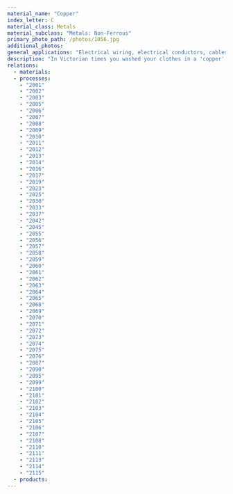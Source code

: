```yaml
---
material_name: "Copper"
index_letter: C
material_class: Metals
material_subclass: "Metals: Non-Ferrous"
primary_photo_path: /photos/1056.jpg
additional_photos:
general_applications: "Electrical wiring, electrical conductors, cables, busbars, high strength, high conductivity wires and sections, overheads lines, contact wires, resistance-welding electrodes, terminals, high conductivity items for use at raised temperatures, heat exchangers, heat sinks, coinage, pans, kettles and boilers, plates for etching and engraving, roofing and architecture, boilers and pressure vessels."
description: "In Victorian times you washed your clothes in a 'copper' - a vat or tank of beaten copper sheet, heated over a fire; the device exploited both the high ductility and the thermal conductivity of the material. Copper has a distinguished place in the history of civilization - it enabled the technology of the Bronze age (3000 BC - 1000 BC). It is used in many forms - as pure copper, as copper-zinc alloys (brasses), as copper-tin alloys (bronzes), and as copper-nickel and copper-beryllium. The designation of 'copper' is used when the percentage of copper is more than 99.3%. It is heavy and soft, not what you want for good mechanical performance. It is in its thermal, electrical, environmental and aesthetic qualities that copper excels. Its thermal and electrical conductivities are greater than those of any other metal except silver, and it is 50 times more expensive. It is exceptionally durable -- copper artifacts 2500 years old survive today; it is one of the reasons that it is used for coinage. And it is visually attractive - copper objects are prized, and prestige buildings are clad with it."
relations:
  - materials:
  - processes:
    - "2001"
    - "2002"
    - "2003"
    - "2005"
    - "2006"
    - "2007"
    - "2008"
    - "2009"
    - "2010"
    - "2011"
    - "2012"
    - "2013"
    - "2014"
    - "2016"
    - "2017"
    - "2019"
    - "2023"
    - "2025"
    - "2030"
    - "2033"
    - "2037"
    - "2042"
    - "2045"
    - "2055"
    - "2056"
    - "2057"
    - "2058"
    - "2059"
    - "2060"
    - "2061"
    - "2062"
    - "2063"
    - "2064"
    - "2065"
    - "2068"
    - "2069"
    - "2070"
    - "2071"
    - "2072"
    - "2073"
    - "2074"
    - "2075"
    - "2076"
    - "2087"
    - "2090"
    - "2095"
    - "2099"
    - "2100"
    - "2101"
    - "2102"
    - "2103"
    - "2104"
    - "2105"
    - "2106"
    - "2107"
    - "2108"
    - "2110"
    - "2111"
    - "2113"
    - "2114"
    - "2115"
  - products:
---
```

